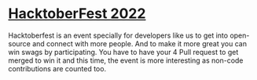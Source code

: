 # [HacktoberFest 2022](https://hacktoberfest.com/)

Hacktoberfest is an event specially for developers like us to get into open-source and connect with more people. And to make it more great you can win swags by participating. You have to have your 4 Pull request to get merged to win it and this time, the event is more interesting as non-code contributions are counted too.
